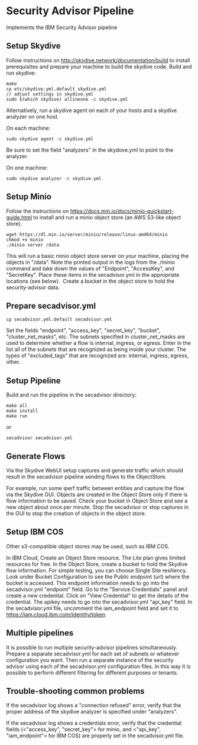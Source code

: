 # Security Advisor Pipeline

Implements the IBM Security Advisor pipeline


## Setup Skydive

Follow instructions on http://skydive.network/documentation/build to install prerequisites and prepare your machine to build the skydive code.
Build and run skydive:

```
make
cp etc/skydive.yml.default skydive.yml
// adjust settings in skydive.yml
sudo $(which skydive) allineone -c skydive.yml
```

Alternatively, run a skydive agent on each of your hosts and a skydive analyzer on one host.

On each machine:

```
sudo skydive agent -c skydive.yml
```

Be sure to set the field "analyzers" in the skydove.yml to point to the analyzer.

On one machine:

```
sudo skydive analyzer -c skydive.yml
```


## Setup Minio

Follow the instructions on https://docs.min.io/docs/minio-quickstart-guide.html to install and run a minio object store (an AWS S3-like object store).

```
wget https://dl.min.io/server/minio/release/linux-amd64/minio
chmod +x minio
./minio server /data
```

This will run a basic minio object store server on your machine, placing the objects in "/data".
Note the printed output in the logs from the ./minio command and take down the values of "Endpoint", "AccessKey", and "SecretKey". Place these items in the secadvisor.yml in the appropriate locations (see below). 
Create a bucket in the object store to hold the security-advisor data.

## Prepare secadvisor.yml

```
cp secadvisor.yml.default secadvisor.yml
```

Set the fields "endpoint", "access_key", "secret_key", "bucket", "cluster_net_masks", etc.
The subnets specified in cluster_net_masks are used to determine whether a flow is internal, ingress, or egress. Enter in the list all of the subnets that are recognized as being inside your cluster.
The types of "excluded_tags" that are recognized are: internal, ingress, egress, other.

## Setup Pipeline

Build and run the pipeline in the secadvisor directory:

```
make all
make install
make run
```

or

```
secadvisor secadvisor.yml
```

## Generate Flows

Via the Skydive WebUI setup captures and generate traffic which should
result in the secadvisor pipeline sending flows to the ObjectStore.

For example, run some iperf traffic between entities and capture the flow via the Skydive GUI.
Objects are created in the Object Store only if there is flow information to be saved.
Check your bucket in Object Store and see a new object about once per minute.
Stop the secadvisor or stop captures in the GUI to stop the creation of objects in the object store.


## Setup IBM COS

Other s3-compatible object stores may be used, such as IBM COS.

In IBM Cloud, Create an Object Store resource. The Lite plan gives limited resources for free.
In the Object Store, create a bucket to hold the Skydive flow information. For simple testing, you can choose Single Site resiliency.
Look under Bucket Configuration to see the Public endpoint (url) where the bucket is accessed. This endpoint information needs to go into the secadvisor.yml "endpoint" field.
Go to the "Service Credentials" panel and create a new credential. Click on "View Credential" to get the details of the credential. The apikey needs to go into the secadvisor.yml "api_key" field.
In the secadvisor.yml file, uncomment the iam_endpoint field and set it to https://iam.cloud.ibm.com/identity/token.


## Multiple pipelines

It is possible to run multiple security-advisor pipelines simultaneously. Prepare a separate secadvisor<n>.yml for each set of subnets or whatever configuration you want. Then run a separate instance of the security advisor using each of the secadvisor<n>.yml configuration files. In this way it is possible to perform different filtering for different purposes or tenants.

## Trouble-shooting common problems

If the secadvisor log shows a "connection refused" error, verify that the proper address of the skydive analyzer is specified under "analyzers".

If the secadvisor log shows a credentials error, verify that the credential fields (<"access_key", "secret_key"> for minio, and <"api_key", "iam_endpoint"> for IBM COS) are properly set in the secadvisor.yml file.



